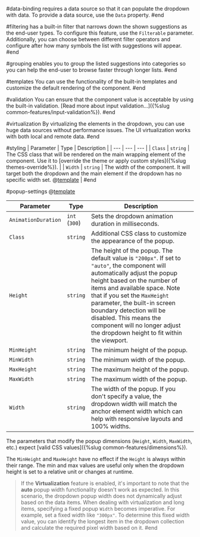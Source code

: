 #data-binding
requires a data source so that it can populate the dropdown with data. To provide a data source, use the `Data` property.
#end

#filtering
has a built-in filter that narrows down the shown suggestions as the end-user types. To configure this feature, use the `Filterable` parameter. Additionally, you can choose between different filter operators and configure after how many symbols the list with suggestions will appear.
#end

#grouping
enables you to group the listed suggestions into categories so you can help the end-user to browse faster through longer lists.
#end

#templates
You can use the functionality of the built-in templates and customize the default rendering of the component.
#end

#validation
You can ensure that the component value is acceptable by using the built-in validation. [Read more about input validation...]({%slug common-features/input-validation%}).
#end

#virtualization
By virtualizing the elements in the dropdown, you can use huge data sources without performance issues. The UI virtualization works with both local and remote data.
#end

#styling
| Parameter | Type | Description |
| --- | --- | --- |
| `Class` | `string` | The CSS class that will be rendered on the main wrapping element of the component. Use it to [override the theme or apply custom styles]({%slug themes-override%}). |
| `Width` | `string` | The width of the component. It will target both the dropdown and the main element if the dropdown has no specific width set. @[template](/_contentTemplates/inputs/inputs-width-template.md#inputs-width-information) |
#end

#popup-settings
@[template](/_contentTemplates/common/parameters-table-styles.md#table-layout)

| Parameter | Type | Description |
| --- | --- | --- |
| `AnimationDuration` | `int` <br /> (`300`) | Sets the dropdown animation duration in milliseconds. |
| `Class` | `string` | Additional CSS class to customize the appearance of the popup. |
| `Height` | `string` | The height of the popup. The default value is `"200px"`. If set to `"auto"`, the component will automatically adjust the popup height based on the number of items and available space. Note that if you set the `MaxHeight` parameter, the built-in screen boundary detection will be disabled. This means the component will no longer adjust the dropdown height to fit within the viewport. |
| `MinHeight`| `string` | The minimum height of the popup. |
| `MinWidth` | `string` | The minimum width of the popup. |
| `MaxHeight` | `string` | The maximum height of the popup. |
| `MaxWidth` | `string` | The maximum width of the popup. |
| `Width` | `string` | The width of the popup. If you don't specify a value, the dropdown width will match the anchor element width which can help with responsive layouts and 100% widths. |

The parameters that modify the popup dimensions (`Height`, `Width`, `MaxWidth`, etc.) expect [valid CSS values]({%slug common-features/dimensions%}). 

The `MinHeight` and `MaxHeight` have no effect if the `Height` is always within their range. The min and max values are useful only when the dropdown height is set to a relative unit or changes at runtime.

>If the **Virtualization** feature is enabled, it's important to note that the **auto** popup width functionality doesn't work as expected. In this scenario, the dropdown popup width does not dynamically adjust based on the data items. When dealing with virtualization and long items, specifying a fixed popup `Width` becomes imperative. For example, set a fixed width like `"300px"`. To determine this fixed width value, you can identify the longest item in the dropdown collection and calculate the required pixel width based on it.
#end
